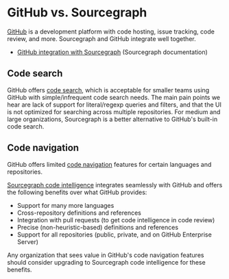 # GitHub vs. Sourcegraph

[GitHub](https://github.com) is a development platform with code hosting, issue tracking, code review, and more. Sourcegraph and GitHub integrate well together.

- [GitHub integration with Sourcegraph](https://docs.sourcegraph.com/integration/github) (Sourcegraph documentation)

## Code search

GitHub offers [code search](https://help.github.com/en/articles/searching-code), which is acceptable for smaller teams using GitHub with simple/infrequent code search needs. The main pain points we hear are lack of support for literal/regexp queries and filters, and that the UI is not optimized for searching across multiple repositories. For medium and large organizations, Sourcegraph is a better alternative to GitHub's built-in code search.

## Code navigation

GitHub offers limited [code navigation](https://help.github.com/en/github/managing-files-in-a-repository/navigating-code-on-github) features for certain languages and repositories.

[Sourcegraph code intelligence](https://docs.sourcegraph.com/user/code_intelligence) integrates seamlessly with GitHub and offers the following benefits over what GitHub provides:

- Support for many more languages
- Cross-repository definitions and references
- Integration with pull requests (to get code intelligence in code review)
- Precise (non-heuristic-based) definitions and references
- Support for all repositories (public, private, and on GitHub Enterprise Server)

Any organization that sees value in GitHub's code navigation features should consider upgrading to Sourcegraph code intelligence for these benefits.